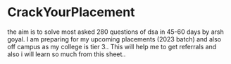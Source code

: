 # CrackYourPlacement
the aim is to solve most asked 280 questions  of dsa in 45-60 days by arsh goyal. I am preparing for my upcoming placements (2023 batch) and also off campus as my college is tier 3.. This will help me to get referrals and also i will learn so much from this sheet..
